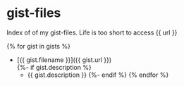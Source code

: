 gist-files
==========

Index of  of my gist-files. Life is too short to access {{ url }}

{% for gist in gists %}
- [{{ gist.filename }}]({{ gist.url }})  
{%- if gist.description %}
  - {{ gist.description }}
{%- endif %}
{% endfor %}
